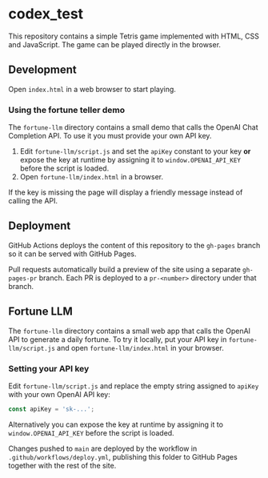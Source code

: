 # codex_test

This repository contains a simple Tetris game implemented with HTML, CSS and JavaScript. The game can be played directly in the browser.

## Development
Open `index.html` in a web browser to start playing.

### Using the fortune teller demo

The `fortune-llm` directory contains a small demo that calls the OpenAI Chat
Completion API. To use it you must provide your own API key.

1. Edit `fortune-llm/script.js` and set the `apiKey` constant to your key **or**
   expose the key at runtime by assigning it to `window.OPENAI_API_KEY` before the
   script is loaded.
2. Open `fortune-llm/index.html` in a browser.

If the key is missing the page will display a friendly message instead of calling
the API.

## Deployment
GitHub Actions deploys the content of this repository to the `gh-pages` branch so it can be served with GitHub Pages.

Pull requests automatically build a preview of the site using a separate `gh-pages-pr` branch. Each PR is deployed to a `pr-<number>` directory under that branch.

## Fortune LLM
The `fortune-llm` directory contains a small web app that calls the OpenAI API to generate a daily fortune. To try it locally, put your API key in `fortune-llm/script.js` and open `fortune-llm/index.html` in your browser.

### Setting your API key

Edit `fortune-llm/script.js` and replace the empty string assigned to `apiKey` with your own OpenAI API key:

```javascript
const apiKey = 'sk-...';
```

Alternatively you can expose the key at runtime by assigning it to `window.OPENAI_API_KEY` before the script is loaded.

Changes pushed to `main` are deployed by the workflow in `.github/workflows/deploy.yml`, publishing this folder to GitHub Pages together with the rest of the site.
